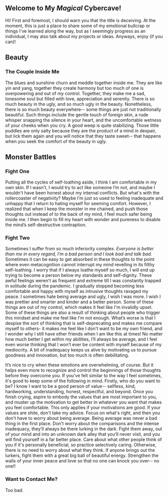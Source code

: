 ## Welcome to My *Magical* Cybercave!

Hi! First and foremost, I should warn you that the title is deceiving. At the moment, this is just a place to share some of my emotional bullcrap or things I've learned along the way, but as I seemingly progress as an individual, I may also talk about my projects or ideas. Anyways, enjoy (if you can)!

## Beauty

### The Couple Inside Me
The blues and sunshine churn and meddle together inside me. They are like yin and yang, together they create harmony but too much of one is overpowering and out of my control. Together, they make me a sad, lonesome soul but filled with love, appreciation and serenity. There is so much beauty in the ugly, and so much ugly in the beauty. Nonetheless, there is so much beauty everywhere-- some things are just not traditionally beautiful. Such things include the gentle touch of foreign skin, a rude whisper snapping the silence in your heart, and the uncomfortable wetness of your cheeks when you cry. A good weep is quite stabilizing. Those little puddles are only salty because they are the product of a mind in despair, but lick them again and you will notice that they taste sweet-- that happens when you seek the comfort of the beauty in ugly.


## Monster Battles

### Fight One
Putting all the cycles of self-loathing aside, I think I am comfortable in my own skin. If I wasn’t, I would try to act like someone I’m not, and maybe I wouldn't have been honest about my internal conflicts. But what's with the rollercoaster of negativity? Maybe I’m just so used to feeling inadequate and unhappy that I return to hating myself for seeming comfort. However, I realized that when I keep the monster in me chained, and push those thoughts out instead of to the back of my mind, I feel much safer being inside me. I then begin to fill my heart with wonder and pureness to disable the mind’s self-destructive contraption.

### Fight Two
Sometimes I suffer from so much inferiority complex. _Everyone is better than me in every regard, I’m a bad person and I look bad and talk bad._ Sometimes it can be easy to get absorbed in these thoughts to the point where even metacognition cannot interrupt my mind revelling in its filthy self-loathing. I worry that if I always loathe myself so much, I will end up trying to become a person below my standards and self-dignity. These awful feelings weren't as frequent and extreme till I was constantly trapped in solitude during the pandemic. I gradually stopped becoming less comfortable and happy with myself as intrusive thoughts ravaged my peace. I sometimes hate being average and ugly, I wish I was more. I wish I was prettier and smarter and kinder and a better person. Some of these things are out of my control, which makes it feel like I'm invalidly upset. Some of these things are also a result of thinking about people who trigger this mindset and make me feel like I'm not enough. What’s worse is that I despise the sort of thinking that is self-deprecating and makes me compare myself to others- it makes me feel like I don’t want to be my own friend, and I wonder why I still have other friends when I am like this at times! No matter how much better I get within my abilities, I’ll always be average, and I feel even worse thinking that I won’t ever be content with myself because of my mediocrity. A bit of inadequacy keeps us alive by motivating us to pursue goodness and innovation, but too much is often debilitating. 

It’s nice to cry when these emotions are overwhelming, of course. But it helps even more to recognize and control the beginnings of those thoughts before they overcome you. If you've felt similar to the way I feel sometimes, it's good to keep some of the following in mind. Firstly, who do you want to be? I know I want to be a good person of value-- selfless, kind, hardworking, understanding, honest, respectful, and beyond. Once you finish crying, aspire to embody the values that are most important to you, and muster up the motivation to get better in whatever you want that makes you feel comfortable. This only applies if your motivations are good. If your values are shite, don't take my advice. Focus on what's right, and then you don't have to worry about being average. Being average was never a bad thing in the first place. Don’t worry about the comparisons and the intense inadequacy, they’ll always be there lurking in the dark. Fight them away, out of your mind and into an unknown dark alley that you’ll never visit, and you will find yourself in a far better place. Care about what other people think of you if it's personally beneficial, so practice selectively caring. Otherwise, there is no need to worry about what they think. If anyone brings out the lurkers, fight them with a great big ball of beautiful energy. Strengthen the walls of your inner peace and love so that no one can knock you over-- no one!!



### Want to Contact Me?

Too bad. 
